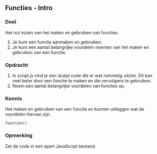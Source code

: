 ## Functies - Intro
### Doel
Het nut inzien van het maken en gebruiken van functies.
1. Je kunt een functie aanmaken en gebruiken.
2. Je kunt een aantal belangrijke voordelen noemen van het maken en gebruiken van een functie.

### Opdracht
1. In script.js vind je een stukje code die er wat rommelig uitziet. Dit kan veel beter door een functie te maken en die vervolgens te gebruiken.
2. Noem een aantal belangrijke voordelen van functies op. 

### Kennis
Het maken en gebruiken van een functie en kunnen uitleggen wat de voordelen hiervan zijn.  
```
function()
```

### Opmerking
Zet de code in een apart JavaScript bestand.